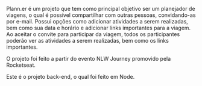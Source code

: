 Plann.er é um projeto que tem como principal objetivo ser um planejador de viagens, o qual é possível compartilhar com outras pessoas, convidando-as por e-mail. Possui opções como adicionar atividades a serem realizadas, bem como sua data e horário e adicionar links importantes para a viagem. Ao aceitar o convite para participar da viagem, todos os participantes poderão ver as atividades a serem realizadas, bem como os links importantes.

O projeto foi feito a partir do evento NLW Journey promovido pela Rocketseat.

Este é o projeto back-end, o qual foi feito em Node. 
